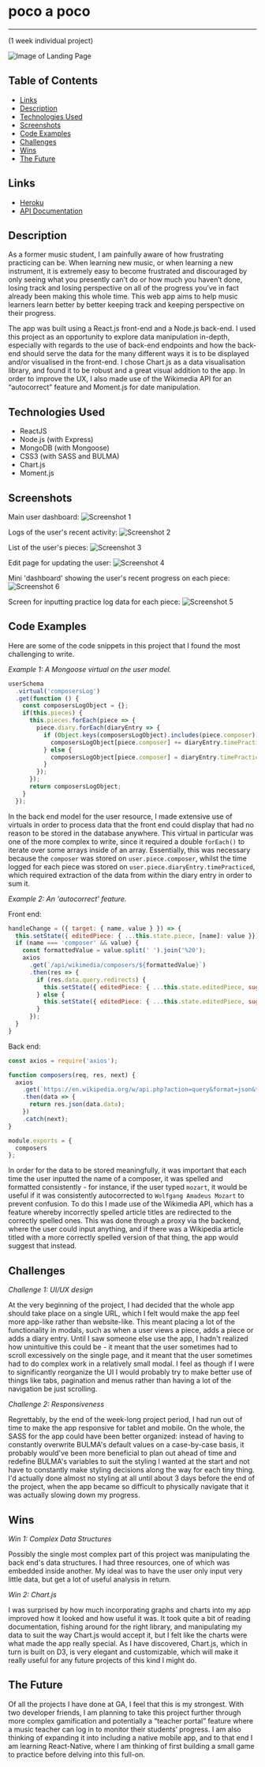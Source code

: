 # poco a poco
---
(1 week individual project)

![Image of Landing Page](./readme-images/landing-page.png)

## Table of Contents

* [Links](#links)
* [Description](#description)
* [Technologies Used](#technologies-used)
* [Screenshots](#screenshots)
* [Code Examples](#code-examples)
* [Challenges](#challenges)
* [Wins](#wins)
* [The Future](#the-future)

## Links

* [Heroku](https://poco-a-poco.herokuapp.com/)
* [API Documentation](API.md)

## Description

As a former music student, I am painfully aware of how frustrating practicing can be. When learning new music, or when learning a new instrument, it is extremely easy to become frustrated and discouraged by only seeing what you presently can’t do or how much you haven’t done, losing track and losing perspective on all of the progress you’ve in fact already been making this whole time. This web app aims to help music learners learn better by better keeping track and keeping perspective on their progress.

The app was built using a React.js front-end and a Node.js back-end. I used this project as an opportunity to explore data manipulation in-depth, especially with regards to the use of back-end endpoints and how the back-end should serve the data for the many different ways it is to be displayed and/or visualised in the front-end. I chose Chart.js as a data visualisation library, and found it to be robust and a great visual addition to the app. In order to improve the UX, I also made use of the Wikimedia API for an “autocorrect” feature and Moment.js for date manipulation.

## Technologies Used

* ReactJS
* Node.js (with Express)
* MongoDB (with Mongoose)
* CSS3 (with SASS and BULMA)
* Chart.js
* Moment.js

## Screenshots

Main user dashboard:
![Screenshot 1](./readme-images/screenshot1.png)

Logs of the user's recent activity:
![Screenshot 2](./readme-images/screenshot2.png)

List of the user's pieces:
![Screenshot 3](./readme-images/screenshot3.png)

Edit page for updating the user:
![Screenshot 4](./readme-images/screenshot4.png)

Mini 'dashboard' showing the user's recent progress on each piece:
![Screenshot 6](./readme-images/screenshot6.png)

Screen for inputting practice log data for each piece:
![Screenshot 5](./readme-images/screenshot5.png)

## Code Examples

Here are some of the code snippets in this project that I found the most challenging to write.

_Example 1: A Mongoose virtual on the user model._
```javascript
userSchema
  .virtual('composersLog')
  .get(function () {
    const composersLogObject = {};
    if(this.pieces) {
      this.pieces.forEach(piece => {
        piece.diary.forEach(diaryEntry => {
          if (Object.keys(composersLogObject).includes(piece.composer)) {
            composersLogObject[piece.composer] += diaryEntry.timePracticed;
          } else {
            composersLogObject[piece.composer] = diaryEntry.timePracticed;
          }
        });
      });
      return composersLogObject;
    }
  });
```

In the back end model for the user resource, I made extensive use of virtuals in order to process data that the front end could display that had no reason to be stored in the database anywhere. This virtual in particular was one of the more complex to write, since it required a double `forEach()` to iterate over some arrays inside of an array. Essentially, this was necessary because the `composer` was stored on `user.piece.composer`, whilst the time logged for each piece was stored on `user.piece.diaryEntry.timePracticed`, which required extraction of the data from within the diary entry in order to sum it.

_Example 2: An 'autocorrect' feature._

Front end:
```javascript
handleChange = ({ target: { name, value } }) => {
  this.setState({ editedPiece: { ...this.state.piece, [name]: value }});
  if (name === 'composer' && value) {
    const formattedValue = value.split(' ').join('%20');
    axios
      .get(`/api/wikimedia/composers/${formattedValue}`)
      .then(res => {
        if (res.data.query.redirects) {
          this.setState({ editedPiece: { ...this.state.editedPiece, suggestedComposer: res.data.query.redirects[0].to}});
        } else {
          this.setState({ editedPiece: { ...this.state.editedPiece, suggestedComposer: '' }});
        }
      });
  }
}
```

Back end:
```javascript
const axios = require('axios');

function composers(req, res, next) {
  axios
    .get(`https://en.wikipedia.org/w/api.php?action=query&format=json&titles=${req.params.name}&redirects=1`)
    .then(data => {
      return res.json(data.data);
    })
    .catch(next);
}

module.exports = {
  composers
};
```

In order for the data to be stored meaningfully, it was important that each time the user inputted the name of a composer, it was spelled and formatted consistently - for instance, if the user typed `mozart`, it would be useful if it was consistently autocorrected to `Wolfgang Amadeus Mozart` to prevent confusion. To do this I made use of the Wikimedia API, which has a feature whereby incorrectly spelled article titles are redirected to the correctly spelled ones. This was done through a proxy via the backend, where the user could input anything, and if there was a Wikipedia article titled with a more correctly spelled version of that thing, the app would suggest that instead.

## Challenges

_Challenge 1: UI/UX design_

At the very beginning of the project, I had decided that the whole app should take place on a single URL, which I felt would make the app feel more app-like rather than website-like. This meant placing a lot of the functionality in modals, such as when a user views a piece, adds a piece or adds a diary entry. Until I saw someone else use the app, I hadn't realized how unintuitive this could be - it meant that the user sometimes had to scroll excessively on the single page, and it meant that the user sometimes had to do complex work in a relatively small modal. I feel as though if I were to significantly reorganize the UI I would probably try to make better use of things like tabs, pagination and menus rather than having a lot of the navigation be just scrolling.

_Challenge 2: Responsiveness_

Regrettably, by the end of the week-long project period, I had run out of time to make the app responsive for tablet and mobile. On the whole, the SASS for the app could have been better organized: instead of having to constantly overwrite BULMA's default values on a case-by-case basis, it probably would've been more beneficial to plan out ahead of time and redefine BULMA's variables to suit the styling I wanted at the start and not have to constantly make styling decisions along the way for each tiny thing. I'd actually done almost no styling at all until about 3 days before the end of the project, when the app became so difficult to physically navigate that it was actually slowing down my progress.

## Wins

_Win 1: Complex Data Structures_

Possibly the single most complex part of this project was manipulating the back end's data structures. I had three resources, one of which was embedded inside another. My ideal was to have the user only input very little data, but get a lot of useful analysis in return.

_Win 2: Chart.js_

I was surprised by how much incorporating graphs and charts into my app improved how it looked and how useful it was. It took quite a bit of reading documentation, fishing around for the right library, and manipulating my data to suit the way Chart.js would accept it, but I felt like the charts were what made the app really special. As I have discovered, Chart.js, which in turn is built on D3, is very elegant and customizable, which will make it really useful for any future projects of this kind I might do.

## The Future

Of all the projects I have done at GA, I feel that this is my strongest. With two developer friends, I am planning to take this project further through more complex gamification and potentially a “teacher portal” feature where a music teacher can log in to monitor their students’ progress. I am also thinking of expanding it into including a native mobile app, and to that end I am learning React-Native, where I am thinking of first building a small game to practice before delving into this full-on.
